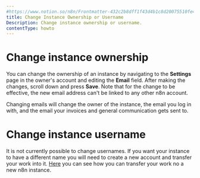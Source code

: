 ```yaml
---
#https://www.notion.so/n8n/Frontmatter-432c2b8dff1f43d4b1c8d20075510fe4
title: Change Instance Ownership or Username
Description: Change instance ownership or username.
contentType: howto
---
```


# Change instance ownership

You can change the ownership of an instance by navigating to the **Settings** page in the owner's account and editing the **Email** field. After making the changes, scroll down and press **Save**.
Note that for the change to be effective, the new email address can't be linked to any other n8n account.

Changing emails will change the owner of the instance, the email you log in with, and the email your invoices and general communication gets sent to.

# Change instance username

It is not currently possible to change usernames.
If you want your instance to have a different name you will need to create a new account and transfer your work into it. [Here](https://docs.n8n.io/workflows/export-import/) you can see how you can transfer your work no a new n8n instance.
